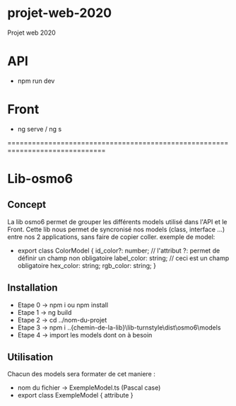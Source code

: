 # projet-web-2020
Projet web 2020

# API
* npm run dev

# Front
* ng serve / ng s

==============================================================================
# Lib-osmo6

## Concept
La lib osmo6 permet de grouper les différents models utilisé dans l'API et le Front.
Cette lib nous permet de syncronisé nos models (class, interface ...) entre nos 2 applications, sans faire de copier coller.
exemple de model:
  * export class ColorModel {
    id_color?: number; // l'attribut ?: permet de définir un champ non obligatoire
      label_color: string; // ceci est un champ obligatoire
      hex_color: string;
      rgb_color: string;
    }

## Installation
* Etape 0 -> npm i ou npm install
* Etape 1 -> ng build
* Etape 2 -> cd ../nom-du-projet
* Etape 3 -> npm i ..\{chemin-de-la-lib}\lib-turnstyle\dist\osmo6\models
* Etape 4 -> import les models dont on à besoin

## Utilisation
Chacun des models sera formater de cet maniere :
* nom du fichier -> ExempleModel.ts (Pascal case)
* export class ExempleModel { attribute }